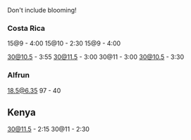 Don't include blooming!


### Costa Rica
15@9 - 4:00
15@10 - 2:30
15@9 - 4:00

30@10.5 - 3:55
30@11.5 - 3:00
30@11 - 3:00
30@10.5 - 3:30

### Alfrun
18.5@6.35 97 - 40


## Kenya
30@11.5 - 2:15
30@11 - 2:30